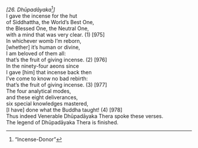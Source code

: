 *\[26. Dhūpadāyaka*[^1]*\]*  
I gave the incense for the hut  
of Siddhattha, the World’s Best One,  
the Blessed One, the Neutral One,  
with a mind that was very clear. (1) \[975\]  
In whichever womb I’m reborn,  
\[whether\] it’s human or divine,  
I am beloved of them all:  
that’s the fruit of giving incense. (2) \[976\]  
In the ninety-four aeons since  
I gave \[him\] that incense back then  
I’ve come to know no bad rebirth:  
that’s the fruit of giving incense. (3) \[977\]  
The four analytical modes,  
and these eight deliverances,  
six special knowledges mastered,  
\[I have\] done what the Buddha taught! (4) \[978\]  
Thus indeed Venerable Dhūpadāyaka Thera spoke these verses.  
The legend of Dhūpadāyaka Thera is finished.  
[^1]: “Incense-Donor”
